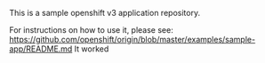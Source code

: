 This is a sample openshift v3 application repository.  

For instructions on how to use it, please see: https://github.com/openshift/origin/blob/master/examples/sample-app/README.md
It worked

